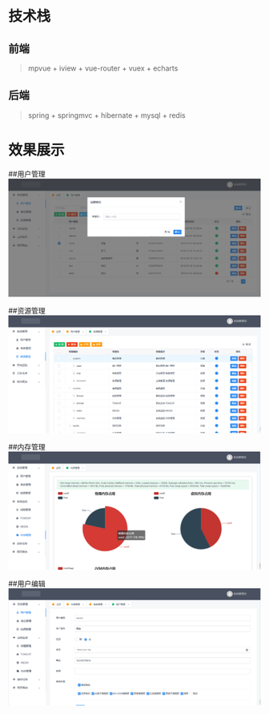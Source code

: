 # 技术栈
## 前端
> mpvue + iview + vue-router + vuex + echarts
## 后端
> spring + springmvc + hibernate + mysql + redis

# 效果展示

##用户管理
<img src="https://github.com/qianlic/titan/blob/master/snapshot/user.png"/>

##资源管理
<img src="https://github.com/qianlic/titan/blob/master/snapshot/resource.png"/>

##内存管理
<img src="https://github.com/qianlic/titan/blob/master/snapshot/memory.png"/>

##用户编辑
<img src="https://github.com/qianlic/titan/blob/master/snapshot/useredit.png"/>